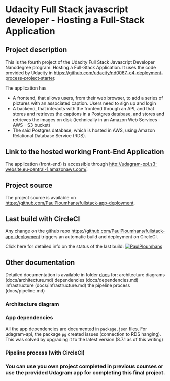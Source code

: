 # Udacity Full Stack javascript developer - Hosting a Full-Stack Application

## Project description

This is the fourth project of the Udacity Full Stack Javascript Developer Nanodegree program: Hosting a Full-Stack Application. It uses the code provided by Udacity in https://github.com/udacity/nd0067-c4-deployment-process-project-starter.

The application has
* A frontend, that allows users, from their web browser, to add a series of pictures with an associated caption. Users need to sign up and login
* A backend, that interacts with the frontend through an API, and that stores and retrieves the captions in a Postgres database, and stores and retrieves the images on disk (technically in an Amazon Web Services - AWS - S3 bucket)
* The said Postgres database, which is hosted in AWS, using Amazon Relational Database Service (RDS).

## Link to the hosted working Front-End Application

The application (front-end) is accessible through http://udagram-ppl.s3-website.eu-central-1.amazonaws.com/.

## Project source

The project source is available on https://github.com/PaulPloumhans/fullstack-app-deployment. 

## Last build with CircleCI

Any change on the github repo https://github.com/PaulPloumhans/fullstack-app-deployment triggers an automatic build and deployment on CircleCI.

Click here for detailed info on the status of the last build: [![PaulPloumhans](https://circleci.com/gh/PaulPloumhans/fullstack-app-deployment.svg?style=svg)](https://circleci.com/gh/PaulPloumhans/fullstack-app-deployment)

## Other documentation

Detailed documentation is available in folder [docs](docs) for:
    architecture diagrams (docs/architecture.md)
    dependencies (docs/dependencies.md)
    infrastructure (docs/infrastructure.md)
    the pipeline process (docs/pipeline.md)

### Architecture diagram



### App dependencies

All the app dependencies are documented in `package.json` files. For udagram-api, the package `pg` created issues (connection to RDS hanging). This was solved by upgrading it to the latest version (8.7.1 as of this writing)

### Pipeline process (with CircleCI)

### **You can use you own project completed in previous courses or use the provided Udagram app for completing this final project.**

